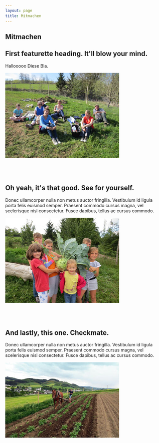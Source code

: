 ```yaml
---
layout: page
title: Mitmachen
---
```


## Mitmachen

<div class="row featurette">
	<div class="col-md-7">
		<h2 class="featurette-heading">First featurette heading. <span class="text-muted">It'll blow your mind.</span></h2>
		<p class="lead">Hallooooo Diese Bla. </p>
	</div>
	<div class="col-md-5">
		<img class="featurette-image img-responsive center-block" src="/public/images/1.jpg">
	</div>
</div>

<br>
<br>
<br>

<div class="row featurette">
	<div class="col-md-7 col-md-push-5">
		<h2 class="featurette-heading">Oh yeah, it's that good. <span class="text-muted">See for yourself.</span></h2>
		<p class="lead">Donec ullamcorper nulla non metus auctor fringilla. Vestibulum id ligula porta felis euismod semper. Praesent commodo cursus magna, vel scelerisque nisl consectetur. Fusce dapibus, tellus ac cursus commodo.</p>
	</div>
	<div class="col-md-5 col-md-pull-7">
		<img class="featurette-image img-responsive center-block" src="/public/images/2.jpg">
	</div>
</div>

<br>
<br>
<br>

<div class="row featurette">
	<div class="col-md-7">
		<h2 class="featurette-heading">And lastly, this one. <span class="text-muted">Checkmate.</span></h2>
		<p class="lead">Donec ullamcorper nulla non metus auctor fringilla. Vestibulum id ligula porta felis euismod semper. Praesent commodo cursus magna, vel scelerisque nisl consectetur. Fusce dapibus, tellus ac cursus commodo.</p>
	</div>
	<div class="col-md-5">
		<img class="featurette-image img-responsive center-block" src="/public/images/3.jpg">
	</div>
</div>


